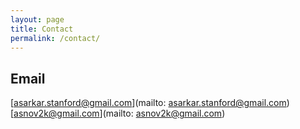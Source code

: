 ```yaml
---
layout: page
title: Contact
permalink: /contact/
---
```


## Email
[asarkar.stanford@gmail.com](mailto: asarkar.stanford@gmail.com)<br/>
[asnov2k@gmail.com](mailto: asnov2k@gmail.com)<br/>
